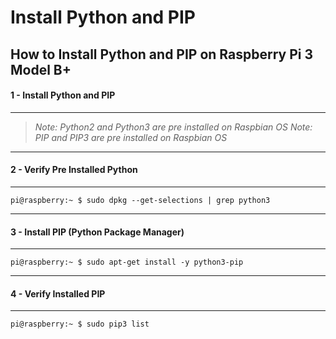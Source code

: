 # Install Python and PIP

## How to Install Python and PIP on Raspberry Pi 3 Model B+

#### 1 - Install Python and PIP
---
> _Note: Python2 and Python3 are pre installed on Raspbian OS_
> _Note: PIP and PIP3 are pre installed on Raspbian OS_

---
#### 2 - Verify Pre Installed Python
---
```console
pi@raspberry:~ $ sudo dpkg --get-selections | grep python3
```

---
#### 3 - Install PIP (Python Package Manager)
---

```console
pi@raspberry:~ $ sudo apt-get install -y python3-pip
```

---
#### 4 - Verify Installed PIP
---

```console
pi@raspberry:~ $ sudo pip3 list
```
 
